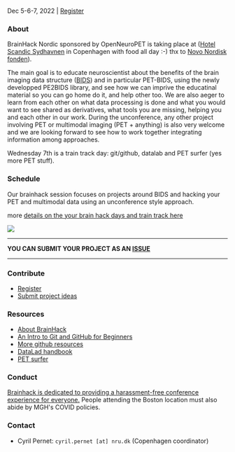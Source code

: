 Dec 5-6-7, 2022 | [Register](https://forms.gle/T81WSzi2GdPFd8CQ9)

### About

BrainHack Nordic sponsored by OpenNeuroPET is taking place at ([Hotel Scandic Sydhavnen](https://github.com/openneuropet/outreach/blob/main/Brainhack-Nordic2021/location.md) in Copenhagen with food all day :-) thx to [Novo Nordisk fonden](https://novonordiskfonden.dk/en/)).

The main goal is to educate neuroscientist about the benefits of the brain imaging data structure ([BIDS](https://bids.neuroimaging.io/)) and in particular PET-BIDS, using the newly developped PE2BIDS library, and see how we can imprive the educatinal material so you can go home do it, and help other too. We are also aeger to learn from each other on what data processing is done and what you would want to see shared as derivatives, what tools you are missing, helping you and each other in our work. During the unconference, any other project involving PET or multimodal imaging (PET + anything) is also very welcome and we are looking forward to see how to work together integrating information among approaches.

Wednesday 7th is a train track day: git/github, datalab and PET surfer (yes more PET stuff).  

### Schedule

Our brainhack session focuses on projects around BIDS and hacking your PET and multimodal data using an unconference style approach.

more [details on the your brain hack days and train track here](https://github.com/openneuropet/outreach/edit/main/Brainhack-Nordic2022/)

<img src="https://raw.githubusercontent.com/openneuropet/brainhack/gh-pages/images/braindk_small.png">

----------------------------------------------------------------------------------------------------
   **YOU CAN SUBMIT YOUR PROJECT AS AN [ISSUE](https://github.com/openneuropet/outreach/issues/new/choose)**

----------------------------------------------------------------------------------------------------    

### Contribute

- [Register](https://forms.gle/M9QMk2dtguJLmFJB7)
- [Submit project ideas](https://github.com/openneuropet/outreach/issues/new?assignees=&labels=&template=brainhack-.md&title=%5BBrainHack%5D)

### Resources

- [About BrainHack](https://brainhack.org/about.html)
- [An Intro to Git and GitHub for Beginners](https://product.hubspot.com/blog/git-and-github-tutorial-for-beginners)
- [More github resources](https://guides.github.com/)
- [DataLad handbook](http://handbook.datalad.org/en/latest/)
- [PET surfer](https://surfer.nmr.mgh.harvard.edu/fswiki/PetSurfer)

### Conduct

[Brainhack is dedicated to providing a harassment-free conference experience for everyone.](https://brainhack.org/code-of-conduct.html)  People attending the Boston location must also abide by MGH's COVID policies.

### Contact

- Cyril Pernet: `cyril.pernet [at] nru.dk` (Copenhagen coordinator)
